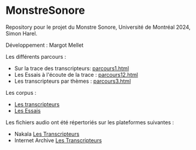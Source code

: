 # MonstreSonore

Repository pour le projet du Monstre Sonore, Université de Montréal 2024, Simon Harel. 

Développement : Margot Mellet

Les différents parcours : 

- Sur la trace des transcripteurs: [parcours1.html](https://mmellet.github.io/MonstreSonore/parcours1.html)
- Les Essais à l'écoute de la trace : [parcours12.html](https://mmellet.github.io/MonstreSonore/parcours2.html)
- Les transcripteurs par thèmes : [parcours3.html](https://mmellet.github.io/MonstreSonore/parcours3.html)

Les corpus : 

- [Les transcripteurs](https://mmellet.github.io/MonstreSonore/corpus1.html)
- [Les Essais](https://mmellet.github.io/MonstreSonore/corpus2.html)

Les fichiers audio ont été répertoriés sur les plateformes suivantes : 

- Nakala [Les Transcripteurs](https://nakala.fr/10.34847/nkl.d85dy5vk)
- Internet Archive [Les Transcripteurs](https://archive.org/details/shar-1244-2)